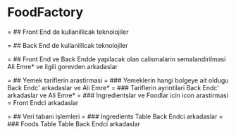 # FoodFactory

= ## Front End de kullanillicak teknolojiler

= ## Back End de kullanillicak teknolojiler

= ## Front End ve Back Endde yapilacak olan calismalarin semalandirilmasi Ali Emre* ve ilgili gorevden arkadaslar

= ## Yemek tariflerin arastirmasi
  = ### Yemeklerin hangi bolgeye ait oldugu Back Endc' arkadaslar ve Ali Emre*
  = ### Tariflerin ayrintilari Back Endc' arkadaslar ve Ali Emre*
  = ### Ingredientslar ve Foodlar icin icon arastirmasi = Front Endci arkadaslar
  
= ## Veri tabani işlemleri
  = ### Ingredients Table Back Endci arkadaslar 
  = ### Foods Table Table Back Endci arkadaslar 
  
